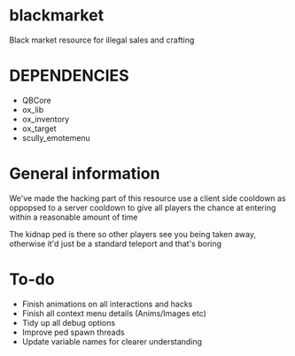 # blackmarket
Black market resource for illegal sales and crafting

# DEPENDENCIES

- QBCore
- ox_lib
- ox_inventory
- ox_target
- scully_emotemenu

# General information

We've made the hacking part of this resource use a client side cooldown as oppopsed to a server cooldown to give all players the chance at entering within a reasonable amount of time

The kidnap ped is there so other players see you being taken away, otherwise it'd just be a standard teleport and that's boring

# To-do

- Finish animations on all interactions and hacks
- Finish all context menu details (Anims/Images etc)
- Tidy up all debug options
- Improve ped spawn threads
- Update variable names for clearer understanding